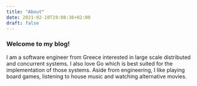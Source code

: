 ```yaml
---
title: "About"
date: 2021-02-10T19:08:36+02:00
draft: false
---
```



### Welcome to my blog!

I am a software engineer from Greece interested in large scale distributed and concurrent systems. I also love Go which is best suited for the implementation of those systems. Aside from engineering, I like playing board games, listening to house music and watching alternative movies.